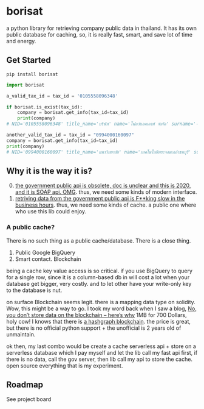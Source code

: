 # borisat
a python library for retrieving company public data in thailand. It has its own public database for caching, so, it is really fast, smart, and save lot of time and energy.

## Get Started
```shell
pip install borisat
```

```python
import borisat

a_valid_tax_id = tax_id = '0105558096348'

if borisat.is_exist(tax_id):
    company = borisat.get_info(tax_id=tax_id) 
    print(company)
# NID='0105558096348' title_name='บริษัท' name='โฟลว์แอคเคาท์ จำกัด' surname='-' branch_name='โฟลว์แอคเคาท์ จำกัด' branch_number=0 branch_title_name='บริษัท' business_first_date='2016/04/07' building_name='ชุดสกุลไทย สุรวงศ์ ทาวเวอร์' floor_number='11' room_number='12B' village_name='-' house_number='141/12' moo_number='-' soi_name='-' street_name='สุรวงศ์' thambol='สุริยวงศ์' amphur='บางรัก' province='กรุงเทพมหานคร' post_code='10500'

another_valid_tax_id = tax_id = "0994000160097"
company = borisat.get_info(tax_id=tax_id) 
print(company)
# NID='0994000160097' title_name='มหาวิทยาลัย' name='เทคโนโลยีพระจอมเกล้าธนบุรี' surname='-' branch_name='กลุ่มงานส่งเสริมและบริการวิจัย' branch_number=0 branch_title_name='-' business_first_date='2013/09/17' building_name='สำนักงานอธิการบดี' floor_number='-' room_number='-' village_name='-' house_number='126' moo_number='-' soi_name='-' street_name='ประชาอุทิศ' thambol='บางมด' amphur='ทุ่งครุ' province='กรุงเทพมหานคร' post_code='10140'
```

## Why it is the way it is?
0. [the government public api is obsolete, doc is unclear and this is 2020, and it is SOAP api. OMG](https://github.com/CircleOnCircles/rd_soap). thus, we need some kinds of modern interface.
1. [retriving data from the government public api is F\*\*king slow in the business hours](https://github.com/CircleOnCircles/rd_soap). thus, we need some kinds of cache. a public one where who use this lib could enjoy.

### A public cache?
There is no such thing as a public cache/database. There is a close thing.
1. Public Google BigQuery
2. Smart contact. Blockchain 

being a cache key value access is so critical. if you use BigQuery to query for a single row, since it is a column-based db in will cost a lot when your database get bigger, very costly. and to let other have your write-only key to the database is nut.

on surface Blockchain seems legit. there is a mapping data type on solidity. Wow, this might be a way to go. I took my word back when I saw a blog, [No, you don’t store data on the blockchain – here’s why](https://jaxenter.com/blockchain-data-164727.html) 1MB for 700 Dollars, holy cow! I knows that there is [a hashgraph blockchain](https://www.hedera.com/). the price is great, but there is no official python support + the unofficial is 2 years old of unmaintain.

ok then, my last combo would be create a cache serverless api + store on a serverless database which I pay myself and let the lib call my fast api first, if there is no data, call the gov server, then lib call my api to store the cache. open source everything that is my experiment.

## Roadmap 

See project board